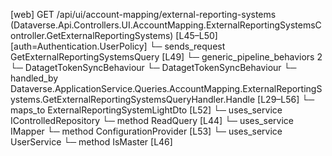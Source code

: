 [web] GET /api/ui/account-mapping/external-reporting-systems  (Dataverse.Api.Controllers.UI.AccountMapping.ExternalReportingSystemsController.GetExternalReportingSystems)  [L45–L50] [auth=Authentication.UserPolicy]
  └─ sends_request GetExternalReportingSystemsQuery [L49]
    └─ generic_pipeline_behaviors 2
      └─ DatagetTokenSyncBehaviour
      └─ DatagetTokenSyncBehaviour
    └─ handled_by Dataverse.ApplicationService.Queries.AccountMapping.ExternalReportingSystems.GetExternalReportingSystemsQueryHandler.Handle [L29–L56]
      └─ maps_to ExternalReportingSystemLightDto [L52]
      └─ uses_service IControlledRepository<ExternalReportingSystem>
        └─ method ReadQuery [L44]
      └─ uses_service IMapper
        └─ method ConfigurationProvider [L53]
      └─ uses_service UserService
        └─ method IsMaster [L46]

